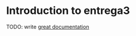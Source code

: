 # Introduction to entrega3

TODO: write [great documentation](http://jacobian.org/writing/what-to-write/)
